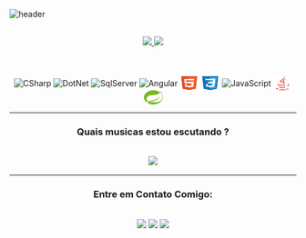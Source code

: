![header](https://capsule-render.vercel.app/api?type=venom&height=150&color=gradient&customColorList=26&text=Glebson%20Santos&section=header&reversal=false&textBg=false&animation=scaleIn&descAlign=92&desc=Hi,%20I'm%20QA&descAlignY=79&fontColor=d22b2b)

<br>

<div align="center">
  <a href="https://github.com/GlebsonS4ntos">
    <img height="180em" src="https://github-readme-stats.vercel.app/api?username=GlebsonS4ntos&show_icons=true&theme=tokyonight&include_all_commits=true&count_private=true"/>
    <img height="180em" src="https://github-readme-stats.vercel.app/api/top-langs/?username=GlebsonS4ntos&&langs_count=7&theme=tokyonight&include_all_commits=true&count_private=true"/>
  </a>
</div>
<br>
<div style="display: inline_block" align="center"><br><br>
  <img align="center" alt="CSharp" height="25" width="33" src="https://cdn.jsdelivr.net/gh/devicons/devicon/icons/csharp/csharp-original.svg" />
  <img align="center" alt="DotNet" height="25" width="33"src="https://icongr.am/devicon/dot-net-plain-wordmark.svg?size=128&color=f2f4f0" />
  <img align="center" alt="SqlServer" height="25" width="33"src="https://cdn-icons-png.flaticon.com/512/4248/4248443.png" />
  <img align="center" alt="Angular" height="25" width="33"src="https://icongr.am/devicon/angularjs-original.svg?size=128&color=currentColor" />
  <img align="center" alt="HTML" height="25" width="33" src="https://raw.githubusercontent.com/devicons/devicon/master/icons/html5/html5-original.svg" />
  <img align="center" alt="CSS" height="25" width="33" src="https://raw.githubusercontent.com/devicons/devicon/master/icons/css3/css3-original.svg" />
  <img align="center" alt="JavaScript" height="25" width="33"src="https://icongr.am/devicon/javascript-original.svg?size=128&color=f2f4f0" />
  <img align="center" alt="java" height="25" width="33" src="https://github.com/devicons/devicon/blob/master/icons/java/java-plain.svg" />
  <img align="center" alt="Spring" height="25" width="33" src="https://github.com/devicons/devicon/blob/master/icons/spring/spring-original.svg" />
</div>

<hr>

<div align="center">
  <div>
    <h3> Quais musicas estou escutando ? </h3> <br>
    <img height="300em" src="https://spotify-recently-played-readme.vercel.app/api?user=215l6t6we7woh3gdfe76c4ruy"/>    
  </div>
</div>
  
<hr>

<div align="center">
    <h3> Entre em Contato Comigo: </h3>
</div>

<div align="center"><br>
  <a href = "mailto:GlebsonSantos@outlook.pt"><img height="30em" src="https://img.shields.io/badge/-Gmail-%23333?style=for-the-badge&logo=Gmail&logoColor=white" target="_blank"></a>
  <a href="https://www.linkedin.com/in/glebson-santos-6066231b9/" target="_blank"><img height="30em" src="https://img.shields.io/badge/-LinkedIn-%230077B5?style=for-the-badge&logo=linkedin&logoColor=white" target="_blank"></a>
  <a href="https://wa.me/+5581996237239" target="_blank"><img height="30em" src="https://img.shields.io/badge/Whatsapp-000?style=for-the-badge&logo=whatsapp&logoColor=white" target="_blank"></a>
</div>
